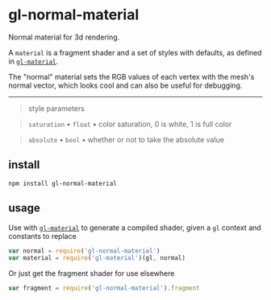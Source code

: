 # gl-normal-material

Normal material for 3d rendering.

A `material` is a fragment shader and a set of styles with defaults, as defined in [`gl-material`](https://github.com/freeman-lab/gl-material). 

The "normal" material sets the RGB values of each vertex with the mesh's normal vector, which looks cool and can also be useful for debugging.


--------------------------------------
> style parameters

> `saturation` • `float` • color saturation, 0 is white, 1 is full color

> `absolute` • `bool` • whether or not to take the absolute value

## install

```
npm install gl-normal-material
```

## usage

Use with [`gl-material`](https://github.com/freeman-lab/gl-material) to generate a compiled shader, given a `gl` context and constants to replace

```javascript
var normal = require('gl-normal-material')
var material = require('gl-material')(gl, normal)
```

Or just get the fragment shader for use elsewhere

```javascript
var fragment = require('gl-normal-material').fragment
```
